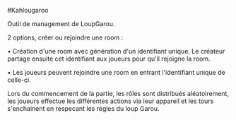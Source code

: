 #Kahlougaroo

Outil de management de LoupGarou.

2 options, créer ou rejoindre une room :

• Création d'une room avec génération d'un identifiant unique. Le créateur partage ensuite cet identifiant aux joueurs pour qu'il rejoigne la room.

• Les joueurs peuvent rejoindre une room en entrant l'identifiant unique de celle-ci.

Lors du commencement de la partie, les rôles sont distribués aléatoirement, les joueurs effectue les différentes actions via leur appareil et les tours s'enchainent en respecant les règles du loup Garou.
